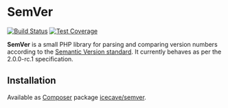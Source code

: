 # SemVer

[![Build Status]](http://travis-ci.org/IcecaveStudios/semver)
[![Test Coverage]](http://icecave.com.au/semver/artifacts/tests/coverage)

**SemVer** is a small PHP library for parsing and comparing version numbers according to the [Semantic Version standard](http://semver.org). It currently behaves as per the 2.0.0-rc.1 specification.

## Installation

Available as [Composer](http://getcomposer.org) package [icecave/semver](https://packagist.org/packages/icecave/semver).

<!-- references -->
[Build Status]: https://raw.github.com/IcecaveStudios/semver/gh-pages/artifacts/images/icecave/regular/build-status.png
[Test Coverage]: https://raw.github.com/IcecaveStudios/semver/gh-pages/artifacts/images/icecave/regular/coverage.png
